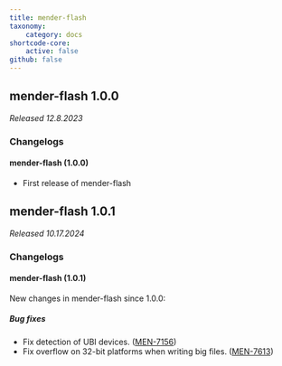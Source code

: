 ```yaml
---
title: mender-flash
taxonomy:
    category: docs
shortcode-core:
    active: false
github: false
---
```


## mender-flash 1.0.0

_Released 12.8.2023_

### Changelogs

#### mender-flash (1.0.0)

* First release of mender-flash


## mender-flash 1.0.1

_Released 10.17.2024_

### Changelogs

#### mender-flash (1.0.1)

New changes in mender-flash since 1.0.0:

##### Bug fixes

* Fix detection of UBI devices.
  ([MEN-7156](https://northerntech.atlassian.net/browse/MEN-7156))
* Fix overflow on 32-bit platforms when writing big files.
  ([MEN-7613](https://northerntech.atlassian.net/browse/MEN-7613))
